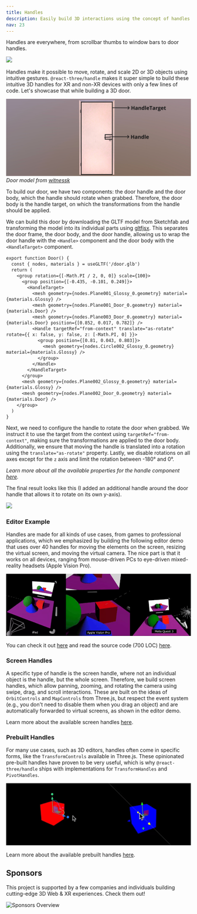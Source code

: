 ```yaml
---
title: Handles  
description: Easily build 3D interactions using the concept of handles  
nav: 23  
---
```


Handles are everywhere, from scrollbar thumbs to window bars to door handles.

![](./react-three-handle-gif-1.gif)

Handles make it possible to move, rotate, and scale 2D or 3D objects using intuitive gestures. `@react-three/handle` makes it super simple to build these intuitive 3D handles for XR and non-XR devices with only a few lines of code. Let's showcase that while building a 3D door.

![](./annotated-door.jpg)  
_Door model from [witnessk](https://sketchfab.com/witnessk)_

To build our door, we have two components: the door handle and the door body, which the handle should rotate when grabbed. Therefore, the door body is the handle target, on which the transformations from the handle should be applied.

We can build this door by downloading the GLTF model from Sketchfab and transforming the model into its individual parts using [gltfjsx](https://gltf.pmnd.rs/). This separates the door frame, the door body, and the door handle, allowing us to wrap the door handle with the `<Handle>` component and the door body with the `<HandleTarget>` component.

```tsx {6,10,14-15}
export function Door() {
  const { nodes, materials } = useGLTF('/door.glb')
  return (
    <group rotation={[-Math.PI / 2, 0, 0]} scale={100}>
      <group position={[-0.435, -0.101, 0.249]}>
        <HandleTarget>
          <mesh geometry={nodes.Plane001_Glossy_0.geometry} material={materials.Glossy} />
          <mesh geometry={nodes.Plane001_Door_0.geometry} material={materials.Door} />
          <mesh geometry={nodes.Plane003_Door_0.geometry} material={materials.Door} position={[0.852, 0.017, 0.782]} />
          <Handle targetRef="from-context" translate="as-rotate" rotate={{ x: false, y: false, z: [-Math.PI, 0] }}>
            <group position={[0.81, 0.043, 0.803]}>
              <mesh geometry={nodes.Circle002_Glossy_0.geometry} material={materials.Glossy} />
            </group>
          </Handle>
        </HandleTarget>
      </group>
      <mesh geometry={nodes.Plane002_Glossy_0.geometry} material={materials.Glossy} />
      <mesh geometry={nodes.Plane002_Door_0.geometry} material={materials.Door} />
    </group>
  )
}
```

Next, we need to configure the handle to rotate the door when grabbed. We instruct it to use the target from the context using `targetRef="from-context"`, making sure the transformations are applied to the door body. Additionally, we ensure that moving the handle is translated into a rotation using the `translate="as-rotate"` property. Lastly, we disable rotations on all axes except for the `z` axis and limit the rotation between -180° and 0°.

*Learn more about all the available properties for the handle component [here](./handle-component.md).*

The final result looks like this (I added an additional handle around the door handle that allows it to rotate on its own y-axis).

![](./door-handle.gif)

### Editor Example

Handles are made for all kinds of use cases, from games to professional applications, which we emphasized by building the following editor demo that uses over 40 handles for moving the elements on the screen, resizing the virtual screen, and moving the virtual camera. The nice part is that it works on all devices, ranging from mouse-driven PCs to eye-driven mixed-reality headsets (Apple Vision Pro).

![](./editor.gif)

You can check it out [here](https://pmndrs.github.io/xr/examples/editor/) and read the source code (700 LOC) [here](https://github.com/pmndrs/xr/tree/main/examples/editor/app.tsx).

### Screen Handles

A specific type of handle is the screen handle, where not an individual object is the handle, but the whole screen. Therefore, we build screen handles, which allow panning, zooming, and rotating the camera using swipe, drag, and scroll interactions. These are built on the ideas of `OrbitControls` and `MapControls` from Three.js, but respect the event system (e.g., you don't need to disable them when you drag an object) and are automatically forwarded to virtual screens, as shown in the editor demo.

Learn more about the available screen handles [here](./screen-handle-components.md).

### Prebuilt Handles

For many use cases, such as 3D editors, handles often come in specific forms, like the `TransformControls` available in Three.js. These opinionated pre-built handles have proven to be very useful, which is why `@react-three/handle` ships with implementations for `TransformHandles` and `PivotHandles`.

![](./prebuild-handles.gif)

Learn more about the available prebuilt handles [here](./screen-handle-components.md).

## Sponsors

This project is supported by a few companies and individuals building cutting-edge 3D Web & XR experiences. Check them out!

![Sponsors Overview](https://bbohlender.github.io/sponsors/screenshot.png)